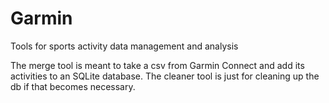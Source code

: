 # Garmin
Tools for sports activity data management and analysis

The merge tool is meant to take a csv from Garmin Connect and add its activities to an SQLite database. The cleaner tool is just for cleaning up the db if that becomes necessary.
